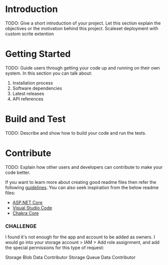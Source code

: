 # Introduction 


TODO: Give a short introduction of your project. Let this section explain the objectives or the motivation behind this project. 
Scaleset deployment with custom scrite extention

# Getting Started
TODO: Guide users through getting your code up and running on their own system. In this section you can talk about:
1.	Installation process
2.	Software dependencies
3.	Latest releases
4.	API references

# Build and Test
TODO: Describe and show how to build your code and run the tests. 

# Contribute
TODO: Explain how other users and developers can contribute to make your code better. 

If you want to learn more about creating good readme files then refer the following [guidelines](https://docs.microsoft.com/en-us/azure/devops/repos/git/create-a-readme?view=azure-devops). You can also seek inspiration from the below readme files:
- [ASP.NET Core](https://github.com/aspnet/Home)
- [Visual Studio Code](https://github.com/Microsoft/vscode)
- [Chakra Core](https://github.com/Microsoft/ChakraCore)

### CHALLENGE
I found it's not enough for the app and account to be added as owners. I would go into your storage account > IAM > Add role assignment, and add the special permissions for this type of request:

Storage Blob Data Contributor
Storage Queue Data Contributor
